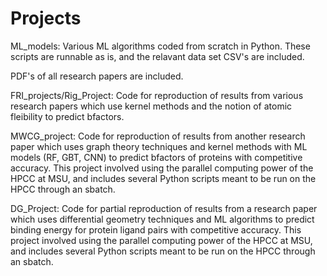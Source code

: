 # Projects
ML_models: Various ML algorithms coded from scratch in Python. These scripts are runnable as is, and the relavant data set CSV's are included.

PDF's of all research papers are included.

FRI_projects/Rig_Project: Code for reproduction of results from various research papers which use kernel methods and the notion of atomic fleibility to predict bfactors.

MWCG_project: Code for reproduction of results from another research paper which uses graph theory techniques and kernel methods with ML models (RF, GBT, CNN) to predict bfactors of proteins with competitive accuracy. This project involved using the parallel computing power of the HPCC at MSU, and includes several Python scripts meant to be run on the HPCC through an sbatch. 

DG_Project: Code for partial reproduction of results from a research paper which uses differential geometry techniques and ML algorithms to predict binding energy for protein ligand pairs with competitive accuracy. This project involved using the parallel computing power of the HPCC at MSU, and includes several Python scripts meant to be run on the HPCC through an sbatch.
